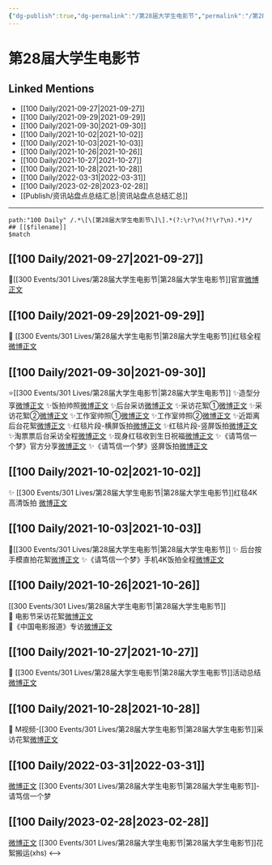 ```yaml
---
{"dg-publish":true,"dg-permalink":"/第28届大学生电影节","permalink":"/第28届大学生电影节/","title":"第28届大学生电影节","tags":[null],"created":"2022-11-17T20:24:07.000+08:00","updated":"2023-04-10T16:29:43.470+08:00"}
---
```


# 第28届大学生电影节

## Linked Mentions
- [[100 Daily/2021-09-27\|2021-09-27]]
- [[100 Daily/2021-09-29\|2021-09-29]]
- [[100 Daily/2021-09-30\|2021-09-30]]
- [[100 Daily/2021-10-02\|2021-10-02]]
- [[100 Daily/2021-10-03\|2021-10-03]]
- [[100 Daily/2021-10-26\|2021-10-26]]
- [[100 Daily/2021-10-27\|2021-10-27]]
- [[100 Daily/2021-10-28\|2021-10-28]]
- [[100 Daily/2022-03-31\|2022-03-31]]
- [[100 Daily/2023-02-28\|2023-02-28]]
- [[Publish/资讯站盘点总结汇总\|资讯站盘点总结汇总]]


---

```expander
path:"100 Daily" /.*\[\[第28届大学生电影节\]\].*(?:\r?\n(?!\r?\n).*)*/
## [[$filename]]
$match
```
## [[100 Daily/2021-09-27\|2021-09-27]]
🌟[[300 Events/301 Lives/第28届大学生电影节\|第28届大学生电影节]]官宣[微博正文](https://m.weibo.cn/6466290670/4686058640116453)
## [[100 Daily/2021-09-29\|2021-09-29]]
🎂 [[300 Events/301 Lives/第28届大学生电影节\|第28届大学生电影节]]红毯全程 [微博正文](https://m.weibo.cn/6466290670/4686758179242113)
## [[100 Daily/2021-09-30\|2021-09-30]]
⭐️[[300 Events/301 Lives/第28届大学生电影节\|第28届大学生电影节]]
✨造型分享[微博正文](https://m.weibo.cn/6466290670/4687268562863115)
✨饭拍帅照[微博正文](https://m.weibo.cn/6466290670/4687233053623767)
✨后台采访[微博正文](https://m.weibo.cn/6466290670/4687235121942752)
✨采访花絮①[微博正文](https://m.weibo.cn/6466290670/4687179160225298)
✨采访花絮②[微博正文](https://m.weibo.cn/6466290670/4687241912257588)
✨工作室帅照①[微博正文](https://m.weibo.cn/6466290670/4687224270487740)
✨工作室帅照②[微博正文](https://m.weibo.cn/6466290670/4687244163547617)
✨近距离后台花絮[微博正文](https://m.weibo.cn/6466290670/4687242587017147)
✨红毯片段-横屏饭拍[微博正文](https://m.weibo.cn/6466290670/4687245985191829)
✨红毯片段-竖屏饭拍[微博正文](https://m.weibo.cn/6466290670/4687247674180917)
✨淘票票后台采访全程[微博正文](https://m.weibo.cn/6466290670/4687253320240631)
✨现身红毯收到生日祝福[微博正文](https://m.weibo.cn/6466290670/4687233662322260)
✨《请笃信一个梦》官方分享[微博正文](https://m.weibo.cn/6466290670/4687235343454356)
✨《请笃信一个梦》竖屏饭拍[微博正文](https://m.weibo.cn/6466290670/4687245498648049)
## [[100 Daily/2021-10-02\|2021-10-02]]
✨ [[300 Events/301 Lives/第28届大学生电影节\|第28届大学生电影节]]红毯4K高清饭拍 [微博正文](https://m.weibo.cn/6466290670/4687913080062870)
## [[100 Daily/2021-10-03\|2021-10-03]]
🌟[[300 Events/301 Lives/第28届大学生电影节\|第28届大学生电影节]]
✨ 后台按手模直拍花絮[微博正文](https://m.weibo.cn/6466290670/4688185009115273)
✨《请笃信一个梦》手机4K饭拍全程[微博正文](https://m.weibo.cn/6466290670/4688158355360348)
## [[100 Daily/2021-10-26\|2021-10-26]]
[[300 Events/301 Lives/第28届大学生电影节\|第28届大学生电影节]]  
🌟 电影节采访花絮[微博正文](https://m.weibo.cn/6466290670/4696622280213037)  
🌟《中国电影报道》专访[微博正文](https://m.weibo.cn/6466290670/4696657138814187)
## [[100 Daily/2021-10-27\|2021-10-27]]
🌟 [[300 Events/301 Lives/第28届大学生电影节\|第28届大学生电影节]]活动总结[微博正文](https://m.weibo.cn/6466290670/4696899057616619)
## [[100 Daily/2021-10-28\|2021-10-28]]
🌟 M视频-[[300 Events/301 Lives/第28届大学生电影节\|第28届大学生电影节]]采访花絮[微博正文](https://m.weibo.cn/6466290670/4697287294453148)
## [[100 Daily/2022-03-31\|2022-03-31]]
[微博正文](https://m.weibo.cn/7523227327/4753122373668254) [[300 Events/301 Lives/第28届大学生电影节\|第28届大学生电影节]]-请笃信一个梦
## [[100 Daily/2023-02-28\|2023-02-28]]
[微博正文](https://weibo.com/detail/4874072015508438) [[300 Events/301 Lives/第28届大学生电影节\|第28届大学生电影节]]花絮搬运(xhs)
<-->
